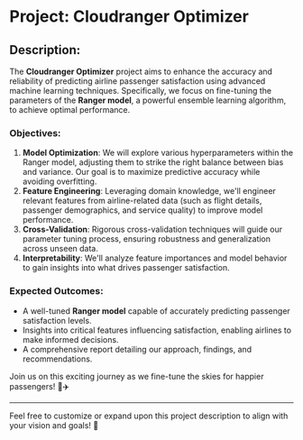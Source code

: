 # Project: **Cloudranger Optimizer**

## Description:
The **Cloudranger Optimizer** project aims to enhance the accuracy and reliability of predicting airline passenger satisfaction using advanced machine learning techniques. Specifically, we focus on fine-tuning the parameters of the **Ranger model**, a powerful ensemble learning algorithm, to achieve optimal performance.

### Objectives:
1. **Model Optimization**: We will explore various hyperparameters within the Ranger model, adjusting them to strike the right balance between bias and variance. Our goal is to maximize predictive accuracy while avoiding overfitting.
2. **Feature Engineering**: Leveraging domain knowledge, we'll engineer relevant features from airline-related data (such as flight details, passenger demographics, and service quality) to improve model performance.
3. **Cross-Validation**: Rigorous cross-validation techniques will guide our parameter tuning process, ensuring robustness and generalization across unseen data.
4. **Interpretability**: We'll analyze feature importances and model behavior to gain insights into what drives passenger satisfaction.

### Expected Outcomes:
- A well-tuned **Ranger model** capable of accurately predicting passenger satisfaction levels.
- Insights into critical features influencing satisfaction, enabling airlines to make informed decisions.
- A comprehensive report detailing our approach, findings, and recommendations.

Join us on this exciting journey as we fine-tune the skies for happier passengers! 🌟✈️

---

Feel free to customize or expand upon this project description to align with your vision and goals! 🚀
